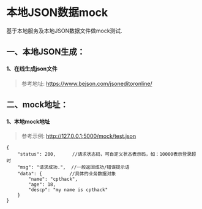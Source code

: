 # 本地JSON数据mock

基于本地服务及本地JSON数据文件做mock测试.

## 一、本地JSON生成：

#### 1、在线生成json文件
> 参考地址: 
  https://www.bejson.com/jsoneditoronline/

## 二、mock地址：

#### 1、本地mock地址
> 参考示例: 
   http://127.0.0.1:5000/mock/test.json

```
{
    "status": 200,      //请求状态码，可自定义状态表示码，如：10000表示登录超时
    "msg": "请求成功.",  //一般返回成功/错误提示语  
    "data": {          //具体的业务数据对象
        "name": "cpthack",
        "age": 18,
        "descp": "my name is cpthack"
    }   
}
```